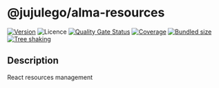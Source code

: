 # @jujulego/alma-resources
[![Version](https://img.shields.io/npm/v/@jujulego/alma-resources)](https://www.npmjs.com/package/@jujulego/alma-resources)
![Licence](https://img.shields.io/github/license/jujulego/alma)
[![Quality Gate Status](https://sonarcloud.io/api/project_badges/measure?project=jujulego_alma-resources&metric=alert_status)](https://sonarcloud.io/dashboard?id=jujulego_alma-resources)
[![Coverage](https://sonarcloud.io/api/project_badges/measure?project=jujulego_alma-resources&metric=coverage)](https://sonarcloud.io/dashboard?id=jujulego_alma-resources)
[![Bundled size](https://badgen.net/bundlephobia/minzip/@jujulego/alma-resources@latest)](https://bundlephobia.com/package/@jujulego/alma-resources@latest)
[![Tree shaking](https://badgen.net/bundlephobia/tree-shaking/@jujulego/alma-resources@latest)](https://bundlephobia.com/package/@jujulego/alma-resources@latest)

## Description
React resources management
